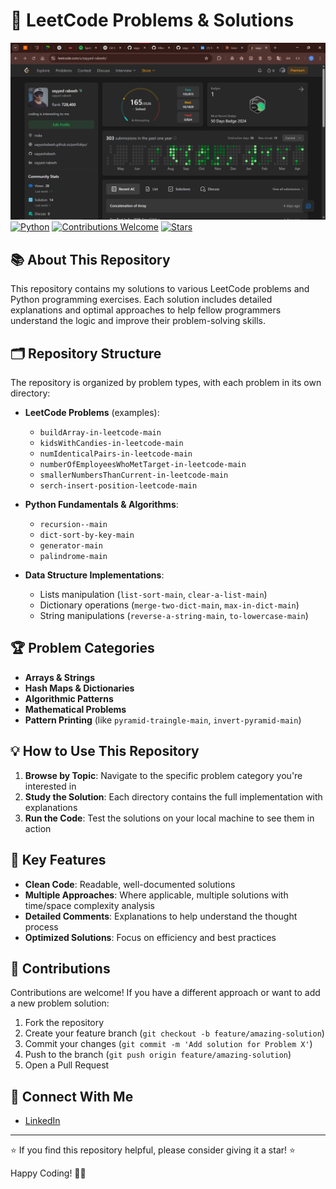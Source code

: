 # 🚀 LeetCode Problems & Solutions

![LeetCode Banner](banner.png)
[![Python](https://img.shields.io/badge/Python-3776AB?style=for-the-badge&logo=python&logoColor=white)](https://www.python.org/)
[![Contributions Welcome](https://img.shields.io/badge/contributions-welcome-brightgreen.svg?style=for-the-badge)](https://github.com/sayyedrabeeh/leetcode-questions-and-answers-/issues)
[![Stars](https://img.shields.io/github/stars/sayyedrabeeh/leetcode-questions-and-answers-?style=for-the-badge)](https://github.com/sayyedrabeeh/leetcode-questions-and-answers-/stargazers)

## 📚 About This Repository

This repository contains my solutions to various LeetCode problems and Python programming exercises. Each solution includes detailed explanations and optimal approaches to help fellow programmers understand the logic and improve their problem-solving skills.

## 🗂️ Repository Structure

The repository is organized by problem types, with each problem in its own directory:

- **LeetCode Problems** (examples):
  - `buildArray-in-leetcode-main`
  - `kidsWithCandies-in-leetcode-main`
  - `numIdenticalPairs-in-leetcode-main`
  - `numberOfEmployeesWhoMetTarget-in-leetcode-main`
  - `smallerNumbersThanCurrent-in-leetcode-main`
  - `serch-insert-position-leetcode-main`

- **Python Fundamentals & Algorithms**:
  - `recursion--main`
  - `dict-sort-by-key-main`
  - `generator-main`
  - `palindrome-main`

- **Data Structure Implementations**:
  - Lists manipulation (`list-sort-main`, `clear-a-list-main`)
  - Dictionary operations (`merge-two-dict-main`, `max-in-dict-main`)
  - String manipulations (`reverse-a-string-main`, `to-lowercase-main`)

## 🏆 Problem Categories

- **Arrays & Strings**
- **Hash Maps & Dictionaries**
- **Algorithmic Patterns**
- **Mathematical Problems**
- **Pattern Printing** (like `pyramid-traingle-main`, `invert-pyramid-main`)

## 💡 How to Use This Repository

1. **Browse by Topic**: Navigate to the specific problem category you're interested in
2. **Study the Solution**: Each directory contains the full implementation with explanations
3. **Run the Code**: Test the solutions on your local machine to see them in action

## 🔑 Key Features

- **Clean Code**: Readable, well-documented solutions
- **Multiple Approaches**: Where applicable, multiple solutions with time/space complexity analysis
- **Detailed Comments**: Explanations to help understand the thought process
- **Optimized Solutions**: Focus on efficiency and best practices

## 🌱 Contributions

Contributions are welcome! If you have a different approach or want to add a new problem solution:

1. Fork the repository
2. Create your feature branch (`git checkout -b feature/amazing-solution`)
3. Commit your changes (`git commit -m 'Add solution for Problem X'`)
4. Push to the branch (`git push origin feature/amazing-solution`)
5. Open a Pull Request

 

## 🔗 Connect With Me

- [LinkedIn](https://linkedin.com/in/sayyed-rabeeh)
 
---

⭐️ If you find this repository helpful, please consider giving it a star! ⭐️

Happy Coding! 👨‍💻
